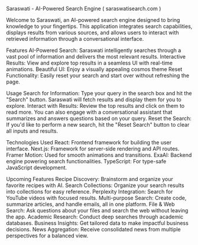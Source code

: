 Saraswati - AI-Powered Search Engine ( saraswatisearch.com )

Welcome to Saraswati, an AI-powered search engine designed to bring knowledge to your fingertips. This application integrates search capabilities, displays results from various sources, and allows users to interact with retrieved information through a conversational interface.

Features
AI-Powered Search: Saraswati intelligently searches through a vast pool of information and delivers the most relevant results.
Interactive Results: View and explore top results in a seamless UI with real-time animations.
Beautiful UI: Enjoy a visually appealing cosmos theme 
Reset Functionality: Easily reset your search and start over without refreshing the page.

Usage
Search for Information: Type your query in the search box and hit the "Search" button. Saraswati will fetch results and display them for you to explore.
Interact with Results: Review the top results and click on them to read more. You can also engage with a conversational assistant that summarizes and answers questions based on your query.
Reset the Search: If you'd like to perform a new search, hit the "Reset Search" button to clear all inputs and results.

Technologies Used
React: Frontend framework for building the user interface.
Next.js: Framework for server-side rendering and API routes.
Framer Motion: Used for smooth animations and transitions.
ExaAI: Backend engine powering search functionalities.
TypeScript: For type-safe JavaScript development.

Upcoming Features
Recipe Discovery: Brainstorm and organize your favorite recipes with AI.
Search Collections: Organize your search results into collections for easy reference.
Perplexity Integration: Search for YouTube videos with focused results.
Multi-purpose Search: Create code, summarize articles, and handle emails, all in one platform.
File & Web Search: Ask questions about your files and search the web without leaving the app.
Academic Research: Conduct deep searches through academic databases.
Business Insights: Get tailored data to make impactful business decisions.
News Aggregation: Receive consolidated news from multiple perspectives for a balanced view.



